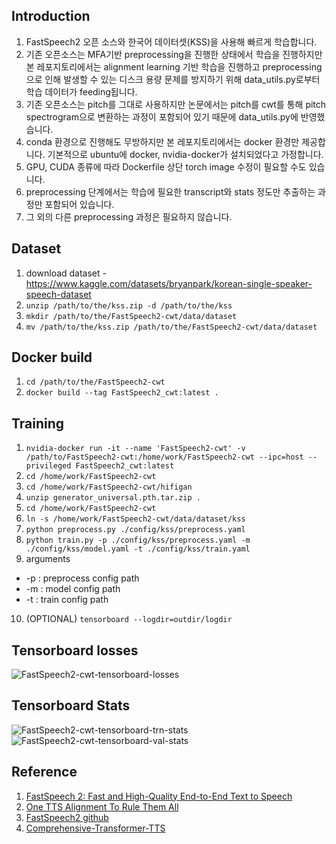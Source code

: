 ## Introduction
1. FastSpeech2 오픈 소스와 한국어 데이터셋(KSS)을 사용해 빠르게 학습합니다.
2. 기존 오픈소스는 MFA기반 preprocessing을 진행한 상태에서 학습을 진행하지만 본 레포지토리에서는 alignment learning 기반 학습을 진행하고 preprocessing으로 인해 발생할 수 있는 디스크 용량 문제를 방지하기 위해 data_utils.py로부터 학습 데이터가 feeding됩니다.
3. 기존 오픈소스는 pitch를 그대로 사용하지만 논문에서는 pitch를 cwt를 통해 pitch spectrogram으로 변환하는 과정이 포함되어 있기 때문에 data_utils.py에 반영했습니다.
4. conda 환경으로 진행해도 무방하지만 본 레포지토리에서는 docker 환경만 제공합니다. 기본적으로 ubuntu에 docker, nvidia-docker가 설치되었다고 가정합니다.
5. GPU, CUDA 종류에 따라 Dockerfile 상단 torch image 수정이 필요할 수도 있습니다.
6. preprocessing 단계에서는 학습에 필요한 transcript와 stats 정도만 추출하는 과정만 포함되어 있습니다.
7. 그 외의 다른 preprocessing 과정은 필요하지 않습니다.

## Dataset
1. download dataset - https://www.kaggle.com/datasets/bryanpark/korean-single-speaker-speech-dataset
2. `unzip /path/to/the/kss.zip -d /path/to/the/kss`
3. `mkdir /path/to/the/FastSpeech2-cwt/data/dataset`
4. `mv /path/to/the/kss.zip /path/to/the/FastSpeech2-cwt/data/dataset`

## Docker build
1. `cd /path/to/the/FastSpeech2-cwt`
2. `docker build --tag FastSpeech2_cwt:latest .`

## Training
1. `nvidia-docker run -it --name 'FastSpeech2-cwt' -v /path/to/FastSpeech2-cwt:/home/work/FastSpeech2-cwt --ipc=host --privileged FastSpeech2_cwt:latest`
2. `cd /home/work/FastSpeech2-cwt`
3. `cd /home/work/FastSpeech2-cwt/hifigan`
4. `unzip generator_universal.pth.tar.zip .`
5. `cd /home/work/FastSpeech2-cwt`
6. `ln -s /home/work/FastSpeech2-cwt/data/dataset/kss`
7. `python preprocess.py ./config/kss/preprocess.yaml`
8. `python train.py -p ./config/kss/preprocess.yaml -m ./config/kss/model.yaml -t ./config/kss/train.yaml`
9. arguments
  * -p : preprocess config path
  * -m : model config path
  * -t : train config path
10. (OPTIONAL) `tensorboard --logdir=outdir/logdir`

## Tensorboard losses
![FastSpeech2-cwt-tensorboard-losses](https://user-images.githubusercontent.com/69423543/183249577-e48d1b40-b14e-42b0-a51a-bfa3281e98d9.png)


## Tensorboard Stats
![FastSpeech2-cwt-tensorboard-trn-stats](https://user-images.githubusercontent.com/69423543/183249740-c8c64f79-1920-4ea6-8d39-bce8f2463935.png)
![FastSpeech2-cwt-tensorboard-val-stats](https://user-images.githubusercontent.com/69423543/183249668-1f4f5a3d-4930-427b-be6f-f6287e41cb1a.png)


## Reference
1. [FastSpeech 2: Fast and High-Quality End-to-End Text to Speech](https://arxiv.org/abs/2006.04558)
2. [One TTS Alignment To Rule Them All](https://arxiv.org/pdf/2108.10447.pdf)
3. [FastSpeech2 github](https://github.com/ming024/FastSpeech2)
4. [Comprehensive-Transformer-TTS](https://github.com/keonlee9420/Comprehensive-Transformer-TTS)
